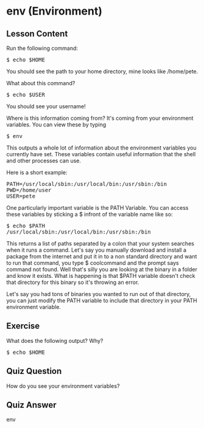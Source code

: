 # env (Environment)

## Lesson Content

Run the following command: 

<pre>$ echo $HOME</pre>

You should see the path to your home directory, mine looks like /home/pete. 

What about this command? 

<pre>$ echo $USER </pre>

You should see your username!

Where is this information coming from? It's coming from your environment variables. You can view these by typing

<pre>$ env </pre>

This outputs a whole lot of information about the environment variables you currently have set. These variables contain useful information that the shell and other processes can use.

Here is a short example:

<pre>
PATH=/usr/local/sbin:/usr/local/bin:/usr/sbin:/bin
PWD=/home/user
USER=pete
</pre>


One particularly important variable is the PATH Variable. You can access these variables by sticking a $ infront of the variable name like so:

<pre>
$ echo $PATH
/usr/local/sbin:/usr/local/bin:/usr/sbin:/bin
</pre>

This returns a list of paths separated by a colon that your system searches when it runs a command. Let's say you manually download and install a package from the internet and put it in to a non standard directory and want to run that command, you type $ coolcommand and the prompt says command not found. Well that's silly you are looking at the binary in a folder and know it exists. What is happening is that $PATH variable doesn't check that directory for this binary so it's throwing an error. 

Let's say you had tons of binaries you wanted to run out of that directory, you can just modify the PATH variable to include that directory in your PATH environment variable.


## Exercise

What does the following output? Why?
<pre>$ echo $HOME</pre>

## Quiz Question

How do you see your environment variables?

## Quiz Answer

env
